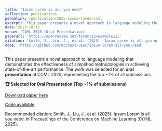 ```yaml
---
title: "Ipsum Lorem is all you need"
collection: publications
permalink: /publication/2025-ipsum-lorem-coml
excerpt: 'This paper presents a novel approach to language modeling that demonstrates the effectiveness of simplified methodologies in achieving state-of-the-art performance.'
date: 2025-10-13
venue: 'COML 2025 (Oral Presentation)'
paperurl: 'https://openreview.net/forum?id=example123'
citation: 'Smith, J., Liu, J., et al. (2025). Ipsum Lorem is all you need. In Proceedings of the Conference on Machine Learning (COML 2025).'
code: 'https://github.com/mcptest-user/ipsum-lorem-all-you-need'
---
```

This paper presents a novel approach to language modeling that demonstrates the effectiveness of simplified methodologies in achieving state-of-the-art performance. The work was selected for an **oral presentation** at COML 2025, representing the top ~1% of all submissions.

**🏆 Selected for Oral Presentation (Top ~1% of submissions)**

[Download paper here](https://openreview.net/forum?id=example123)

[Code available](https://github.com/mcptest-user/ipsum-lorem-all-you-need)

Recommended citation: Smith, J., Liu, J., et al. (2025). Ipsum Lorem is all you need. In Proceedings of the Conference on Machine Learning (COML 2025).
